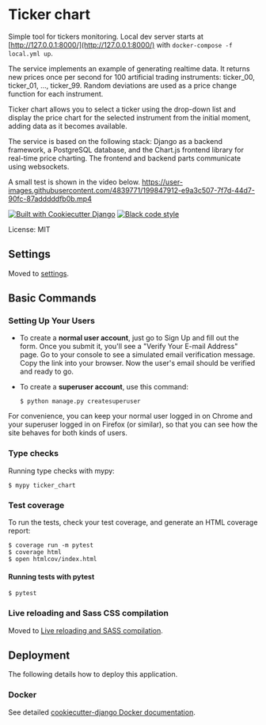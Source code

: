 # Ticker chart

Simple tool for tickers monitoring. Local dev server starts at [http://127.0.0.1:8000/](http://127.0.0.1:8000/) with `docker-compose -f local.yml up`.

The service implements an example of generating realtime data. It returns new prices once per second for 100 artificial trading instruments: ticker_00, ticker_01, ..., ticker_99. Random deviations are used as a price change function for each instrument.

Ticker chart allows you to select a ticker using the drop-down list and display the price chart for the selected instrument from the initial moment, adding data as it becomes available.

The service is based on the following stack: Django as a backend framework, a PostgreSQL database, and the Chart.js frontend library for real-time price charting. The frontend and backend parts communicate using websockets.

A small test is shown in the video below.
https://user-images.githubusercontent.com/4839771/199847912-e9a3c507-7f7d-44d7-90fc-87adddddfb0b.mp4

[![Built with Cookiecutter Django](https://img.shields.io/badge/built%20with-Cookiecutter%20Django-ff69b4.svg?logo=cookiecutter)](https://github.com/cookiecutter/cookiecutter-django/)
[![Black code style](https://img.shields.io/badge/code%20style-black-000000.svg)](https://github.com/ambv/black)

License: MIT

## Settings

Moved to [settings](http://cookiecutter-django.readthedocs.io/en/latest/settings.html).

## Basic Commands

### Setting Up Your Users

-   To create a **normal user account**, just go to Sign Up and fill out the form. Once you submit it, you'll see a "Verify Your E-mail Address" page. Go to your console to see a simulated email verification message. Copy the link into your browser. Now the user's email should be verified and ready to go.

-   To create a **superuser account**, use this command:

        $ python manage.py createsuperuser

For convenience, you can keep your normal user logged in on Chrome and your superuser logged in on Firefox (or similar), so that you can see how the site behaves for both kinds of users.

### Type checks

Running type checks with mypy:

    $ mypy ticker_chart

### Test coverage

To run the tests, check your test coverage, and generate an HTML coverage report:

    $ coverage run -m pytest
    $ coverage html
    $ open htmlcov/index.html

#### Running tests with pytest

    $ pytest

### Live reloading and Sass CSS compilation

Moved to [Live reloading and SASS compilation](https://cookiecutter-django.readthedocs.io/en/latest/developing-locally.html#sass-compilation-live-reloading).

## Deployment

The following details how to deploy this application.

### Docker

See detailed [cookiecutter-django Docker documentation](http://cookiecutter-django.readthedocs.io/en/latest/deployment-with-docker.html).
